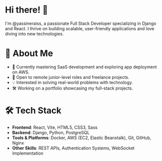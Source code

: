 # Hi there! 👋
I'm @yassineraiss, a passionate Full Stack Developer specializing in Django and React. I thrive on building scalable, user-friendly applications and love diving into new technologies.

# 🚀 About Me
- 🌱 Currently mastering SaaS development and exploring app deployment on AWS.
- 💼 Open to remote junior-level roles and freelance projects.
- 💡 Interested in solving real-world problems with technology.
- 🛠️ Working on a portfolio showcasing my full-stack projects.

# 🛠️ Tech Stack
- **Frontend**: React, Vite, HTML5, CSS3, Sass  
- **Backend**: Django, Python, PostgreSQL  
- **Tools & Platforms**: Docker, AWS (EC2, Elastic Beanstalk), Git, GitHub, Nginx  
- **Other Skills**: REST APIs, Authentication Systems, WebSocket Implementation
